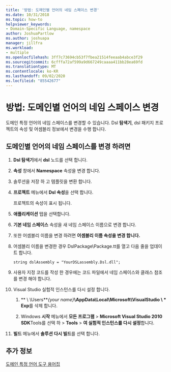 ```yaml
---
title: '방법: 도메인별 언어의 네임 스페이스 변경'
ms.date: 10/31/2018
ms.topic: how-to
helpviewer_keywords:
- Domain-Specific Language, namespace
author: JoshuaPartlow
ms.author: joshuapa
manager: jillfra
ms.workload:
- multiple
ms.openlocfilehash: 3ff7c73694cb53f7fbea21514feeaab4abce3f29
ms.sourcegitcommit: 6cfffa72af599a9d667249caaaa411bb28ea69fd
ms.translationtype: MT
ms.contentlocale: ko-KR
ms.lasthandoff: 09/02/2020
ms.locfileid: "85542677"
---
```

# <a name="how-to-change-the-namespace-of-a-domain-specific-language"></a>방법: 도메인별 언어의 네임 스페이스 변경

도메인 특정 언어의 네임 스페이스를 변경할 수 있습니다. Dsl **탐색기**, dsl 패키지 프로젝트의 속성 및 어셈블리 정보에서 변경을 수행 합니다.

## <a name="to-change-the-namespace-of-a-domain-specific-language"></a>도메인별 언어의 네임 스페이스를 변경 하려면

1. **Dsl 탐색기**에서 **dsl** 노드를 선택 합니다.

2. **속성** 창에서 **Namespace** 속성을 변경 합니다.

3. 솔루션을 저장 하 고 템플릿을 변환 합니다.

4. **프로젝트** 메뉴에서 **Dsl 속성**을 선택 합니다.

   프로젝트의 속성이 표시 됩니다.

5. **애플리케이션** 탭을 선택합니다.

6. **기본 네임 스페이스** 속성을 새 네임 스페이스 이름으로 변경 합니다.

7. 또한 어셈블리 이름을 변경 하려면 **어셈블리 이름 속성을 변경 합니다.**

8. 어셈블리 이름을 변경한 경우 DslPackage\Package.tt를 열고 다음 줄을 업데이트 합니다.

   `string dslAssembly = "YourDSLassembly.Dsl.dll";`

9. 사용자 지정 코드를 작성 한 경우에는 코드 파일에서 네임 스페이스와 클래스 참조를 변경 해야 합니다.

10. Visual Studio 실험적 인스턴스를 다시 설정 합니다.

    1. ** \\ \Users**_{your name}_**\AppData\Local\Microsoft\VisualStudio \\ \* Exp**를 삭제 합니다.

    2. Windows **시작** 메뉴에서 **모든 프로그램**  >  **Microsoft Visual Studio 2010 SDK**Tools를 선택 하  >  **Tools**  >  **여 실험적 인스턴스를 다시 설정**합니다.

11. **빌드** 메뉴에서 **솔루션 다시 빌드**를 선택 합니다.

## <a name="see-also"></a>추가 정보

[도메인 특정 언어 도구 용어집](https://msdn.microsoft.com/ca5e84cb-a315-465c-be24-76aa3df276aa)